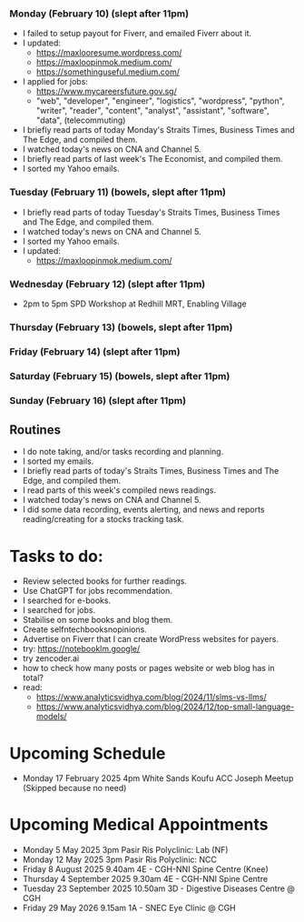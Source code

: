 ### Monday (February 10) (slept after 11pm)
- I failed to setup payout for Fiverr, and emailed Fiverr about it.
- I updated:
    - https://maxlooresume.wordpress.com/
    - https://maxloopinmok.medium.com/
    - https://somethinguseful.medium.com/
- I applied for jobs:
    - https://www.mycareersfuture.gov.sg/
    - "web", "developer", "engineer", "logistics", "wordpress", "python", "writer", "reader", "content", "analyst", "assistant", "software", "data", (telecommuting)
- I briefly read parts of today Monday's Straits Times, Business Times and The Edge, and compiled them.
- I watched today's news on CNA and Channel 5.
- I briefly read parts of last week's The Economist, and compiled them.
- I sorted my Yahoo emails.

### Tuesday (February 11) (bowels, slept after 11pm)
- I briefly read parts of today Tuesday's Straits Times, Business Times and The Edge, and compiled them.
- I watched today's news on CNA and Channel 5.
- I sorted my Yahoo emails.
- I updated:
    - https://maxloopinmok.medium.com/

### Wednesday (February 12) (slept after 11pm)
- 2pm to 5pm SPD Workshop at Redhill MRT, Enabling Village

### Thursday (February 13) (bowels, slept after 11pm)


### Friday (February 14) (slept after 11pm)


### Saturday (February 15) (bowels, slept after 11pm)


### Sunday (February 16) (slept after 11pm)





## Routines
- I do note taking, and/or tasks recording and planning.
- I sorted my emails.
- I briefly read parts of today's Straits Times, Business Times and The Edge, and compiled them.
- I read parts of this week's compiled news readings.
- I watched today's news on CNA and Channel 5.
- I did some data recording, events alerting, and news and reports reading/creating for a stocks tracking task.

# Tasks to do:
- Review selected books for further readings.
- Use ChatGPT for jobs recommendation.
- I searched for e-books.
- I searched for jobs.
- Stabilise on some books and blog them.
- Create selfntechbooksnopinions.
- Advertise on Fiverr that I can create WordPress websites for payers.
- try: https://notebooklm.google/
- try zencoder.ai
- how to check how many posts or pages website or web blog has in total?
- read:
    - https://www.analyticsvidhya.com/blog/2024/11/slms-vs-llms/
    - https://www.analyticsvidhya.com/blog/2024/12/top-small-language-models/

# Upcoming Schedule
- Monday 17 February 2025 4pm White Sands Koufu ACC Joseph Meetup (Skipped because no need)

# Upcoming Medical Appointments
- Monday 5 May 2025 3pm Pasir Ris Polyclinic: Lab (NF)
- Monday 12 May 2025 3pm Pasir Ris Polyclinic: NCC
- Friday 8 August 2025 9.40am 4E - CGH-NNI Spine Centre (Knee)
- Thursday 4 September 2025 9.30am 4E - CGH-NNI Spine Centre
- Tuesday 23 September 2025 10.50am 3D - Digestive Diseases Centre @ CGH
- Friday 29 May 2026 9.15am 1A - SNEC Eye Clinic @ CGH
